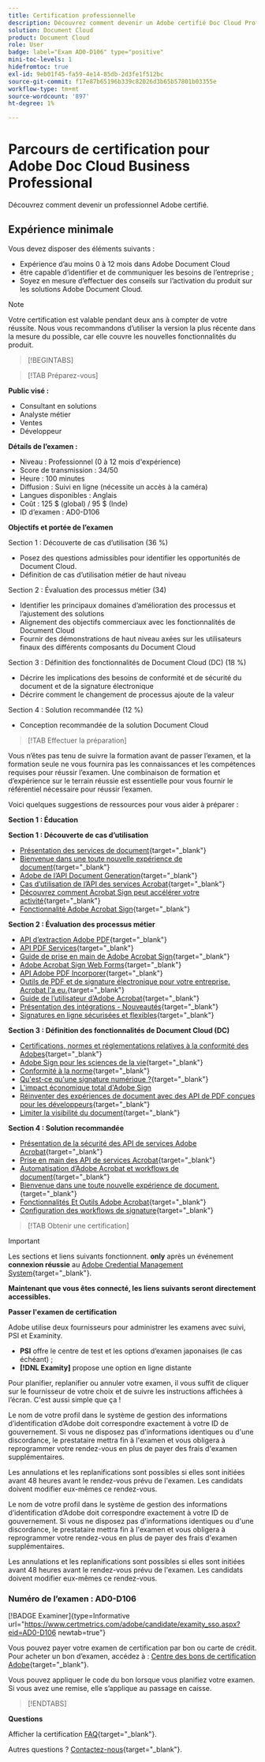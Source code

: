 ```yaml
---
title: Certification professionnelle
description: Découvrez comment devenir un Adobe certifié Doc Cloud Professional.
solution: Document Cloud
product: Document Cloud
role: User
badge: label="Exam AD0-D106" type="positive"
mini-toc-levels: 1
hidefromtoc: true
exl-id: 9eb01f45-fa59-4e14-85db-2d3fe1f512bc
source-git-commit: f17e87b65196b339c82026d3b65b57801b03355e
workflow-type: tm+mt
source-wordcount: '897'
ht-degree: 1%

---
```


# Parcours de certification pour Adobe Doc Cloud Business Professional

Découvrez comment devenir un professionnel Adobe certifié.

## Expérience minimale

Vous devez disposer des éléments suivants :

* Expérience d’au moins 0 à 12 mois dans Adobe Document Cloud
* être capable d’identifier et de communiquer les besoins de l’entreprise ;
* Soyez en mesure d’effectuer des conseils sur l’activation du produit sur les solutions Adobe Document Cloud.

>[!NOTE]
>
>Votre certification est valable pendant deux ans à compter de votre réussite. Nous vous recommandons d’utiliser la version la plus récente dans la mesure du possible, car elle couvre les nouvelles fonctionnalités du produit.

>[!BEGINTABS]

>[!TAB Préparez-vous]

**Public visé :**

* Consultant en solutions
* Analyste métier
* Ventes
* Développeur

**Détails de l’examen :**

* Niveau : Professionnel (0 à 12 mois d&#39;expérience)
* Score de transmission : 34/50
* Heure : 100 minutes
* Diffusion : Suivi en ligne (nécessite un accès à la caméra)
* Langues disponibles : Anglais
* Coût : 125 $ (global) / 95 $ (Inde)
* ID d’examen : AD0-D106

**Objectifs et portée de l’examen**

Section 1 : Découverte de cas d’utilisation (36 %)

* Posez des questions admissibles pour identifier les opportunités de Document Cloud.
* Définition de cas d’utilisation métier de haut niveau

Section 2 : Évaluation des processus métier (34)

* Identifier les principaux domaines d’amélioration des processus et l’ajustement des solutions
* Alignement des objectifs commerciaux avec les fonctionnalités de Document Cloud
* Fournir des démonstrations de haut niveau axées sur les utilisateurs finaux des différents composants du Document Cloud

Section 3 : Définition des fonctionnalités de Document Cloud (DC) (18 %)

* Décrire les implications des besoins de conformité et de sécurité du document et de la signature électronique
* Décrire comment le changement de processus ajoute de la valeur

Section 4 : Solution recommandée (12 %)

* Conception recommandée de la solution Document Cloud

>[!TAB Effectuer la préparation]

Vous n’êtes pas tenu de suivre la formation avant de passer l’examen, et la formation seule ne vous fournira pas les connaissances et les compétences requises pour réussir l’examen. Une combinaison de formation et d’expérience sur le terrain réussie est essentielle pour vous fournir le référentiel nécessaire pour réussir l’examen.

Voici quelques suggestions de ressources pour vous aider à préparer :

**Section 1 : Éducation**

**Section 1 : Découverte de cas d’utilisation**

* [Présentation des services de document](https://developer.adobe.com/document-services/docs/overview/){target="_blank"}
* [Bienvenue dans une toute nouvelle expérience de document](https://www.adobe.com/documentcloud.html){target="_blank"}
* [Adobe de l’API Document Generation](https://developer.adobe.com/document-services/apis/doc-generation){target="_blank"}
* [Cas d’utilisation de l’API des services Acrobat](https://developer.adobe.com/document-services/use-cases/agreements-and-contracts/legal-contracts/){target="_blank"}
* [Découvrez comment Acrobat Sign peut accélérer votre activité](https://www.adobe.com/sign.html){target="_blank"}
* [Fonctionnalité Adobe Acrobat Sign](https://www.adobe.com/sign/features.html){target="_blank"}

**Section 2 : Évaluation des processus métier**

* [API d’extraction Adobe PDF](https://developer.adobe.com/document-services/apis/pdf-extract/){target="_blank"}
* [API PDF Services](https://developer.adobe.com/document-services/docs/apis/){target="_blank"}
* [Guide de prise en main de Adobe Acrobat Sign](https://helpx.adobe.com/sign/using/get-started-guide.html){target="_blank"}
* [Adobe Acrobat Sign Web Forms](https://helpx.adobe.com/sign/config/web-forms.html){target="_blank"}
* [API Adobe PDF Incorporer](https://developer.adobe.com/document-services/apis/pdf-embed/){target="_blank"}
* [Outils de PDF et de signature électronique pour votre entreprise. Acrobat l&#39;a eu.](https://www.adobe.com/acrobat/business.html){target="_blank"}
* [Guide de l’utilisateur d’Adobe Acrobat](https://helpx.adobe.com/acrobat/user-guide.html){target="_blank"}
* [Présentation des intégrations - Nouveautés](https://experienceleague.adobe.com/docs/document-cloud-learn/sign-learning-hub/integrations/integrations-overview.html?lang=en#what%E2%80%99s-new){target="_blank"}
* [Signatures en ligne sécurisées et flexibles](https://www.adobe.com/sign/online-signature.html){target="_blank"}

**Section 3 : Définition des fonctionnalités de Document Cloud (DC)**

* [Certifications, normes et réglementations relatives à la conformité des Adobes](https://www.adobe.com/trust/compliance/compliance-list.html){target="_blank"}
* [Adobe Sign pour les sciences de la vie](https://www.adobe.com/content/dam/dx-dc/en/pdfs/adobe-sign-life-sciences-solution-brief-ue.pdf){target="_blank"}
* [Conformité à la norme](https://www.adobe.com/documentcloud/resources/compliance.html){target="_blank"}
* [Qu&#39;est-ce qu&#39;une signature numérique ?](https://www.adobe.com/sign/digital-signatures.html){target="_blank"}
* [L&#39;impact économique total d&#39;Adobe Sign](https://www.adobe.com/content/dam/dx-dc/pdf/total-economic-impact-adobe-sign-ue.pdf)
* [Réinventer des expériences de document avec des API de PDF conçues pour les développeurs](https://developer.adobe.com/document-services){target="_blank"}
* [Limiter la visibilité du document](https://helpx.adobe.com/sign/using/limited-document-visibility.html){target="_blank"}

**Section 4 : Solution recommandée**

* [Présentation de la sécurité des API de services Adobe Acrobat](https://www.adobe.com/content/dam/cc/en/trust-center/ungated/whitepapers/doc-cloud/adobe-document-services-security-overview.pdf){target="_blank"}
* [Prise en main des API de services Acrobat](https://documentservices.adobe.com/dc-integration-creation-app-cdn/main.html){target="_blank"}
* [Automatisation d’Adobe Acrobat et workflows de document](https://helpx.adobe.com/acrobat/kb/automation-and-document-workflows.html){target="_blank"}
* [Bienvenue dans une toute nouvelle expérience de document.](https://www.adobe.com/documentcloud.html){target="_blank"}
* [Fonctionnalités Et Outils Adobe Acrobat](https://www.adobe.com/acrobat/features.html){target="_blank"}
* [Configuration des workflows de signature](https://helpx.adobe.com/ca/sign/using/workflow-designer-signature-workflow.html){target="_blank"}

>[!TAB Obtenir une certification]

>[!IMPORTANT]
>
>Les sections et liens suivants fonctionnent. **only**  après un événement **connexion réussie** au [Adobe Credential Management System](http://www.certmetrics.com/adobe){target="_blank"}.

**Maintenant que vous êtes connecté, les liens suivants seront directement accessibles.**

**Passer l&#39;examen de certification**

Adobe utilise deux fournisseurs pour administrer les examens avec suivi, PSI et Examinity.

* **PSI** offre le centre de test et les options d’examen japonaises (le cas échéant) ;
* **[!DNL Examity]** propose une option en ligne distante

Pour planifier, replanifier ou annuler votre examen, il vous suffit de cliquer sur le fournisseur de votre choix et de suivre les instructions affichées à l’écran. C&#39;est aussi simple que ça !

Le nom de votre profil dans le système de gestion des informations d’identification d’Adobe doit correspondre exactement à votre ID de gouvernement. Si vous ne disposez pas d&#39;informations identiques ou d&#39;une discordance, le prestataire mettra fin à l&#39;examen et vous obligera à reprogrammer votre rendez-vous en plus de payer des frais d&#39;examen supplémentaires.

Les annulations et les replanifications sont possibles si elles sont initiées avant 48 heures avant le rendez-vous prévu de l&#39;examen. Les candidats doivent modifier eux-mêmes ce rendez-vous.

Le nom de votre profil dans le système de gestion des informations d’identification d’Adobe doit correspondre exactement à votre ID de gouvernement. Si vous ne disposez pas d&#39;informations identiques ou d&#39;une discordance, le prestataire mettra fin à l&#39;examen et vous obligera à reprogrammer votre rendez-vous en plus de payer des frais d&#39;examen supplémentaires.

Les annulations et les replanifications sont possibles si elles sont initiées avant 48 heures avant le rendez-vous prévu de l&#39;examen. Les candidats doivent modifier eux-mêmes ce rendez-vous.

### Numéro de l’examen : AD0-D106

[!BADGE Examiner]{type=Informative url="https://www.certmetrics.com/adobe/candidate/examity_sso.aspx?eid=AD0-D106 newtab=true"}

Vous pouvez payer votre examen de certification par bon ou carte de crédit. Pour acheter un bon d’examen, accédez à : [Centre des bons de certification Adobe](https://market.xvoucher.com/adobe/global){target="_blank"}.

Vous pouvez appliquer le code du bon lorsque vous planifiez votre examen. Si vous avez une remise, elle s’applique au passage en caisse.

>[!ENDTABS]

**Questions**

Afficher la certification [FAQ](https://experienceleague.adobe.com/docs/certification/certification/faq.html?lang=en){target="_blank"}.

Autres questions ? [Contactez-nous](mailto:certif@adobe.com){target="_blank"}.

